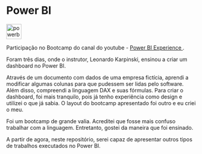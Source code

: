 # Power BI
 <img height="40" width="40" alt="powerbi-icon" src="https://img.icons8.com/color/256/power-bi.png"> 

Participação no Bootcamp do canal do youtube - <a href="https://www.youtube.com/@pbiexperience" target="_blank"> Power BI Experience </a>.

Foram três dias, onde o instrutor, Leonardo Karpinski, ensinou a criar um dashboard no Power BI. 

Através de um documento com dados de uma empresa fictícia, aprendi a modificar algumas colunas para que pudessem ser lidas pelo software. Além disso, compreendi a linguagem DAX e suas fórmulas. Para criar o dashboard, foi mais tranquilo, pois já tenho experiência como design e utilizei o que já sabia. O layout do bootcamp apresentado foi outro e eu criei o meu.

Foi um bootcamp de grande valia. Acreditei que fosse mais confuso trabalhar com a linguagem. Entretanto, gostei da maneira que foi ensinado.

A partir de agora, neste repositório, serei capaz de apresentar outros tipos de trabalhos executados no Power BI.



